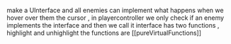 make a UInterface and all enemies can implement what happens when we hover over them the cursor , in playercontroller we only check if an enemy implements the interface and then we call it 
interface has two functions , highlight and unhighlight 
the functions are [[pureVirtualFunctions]]
